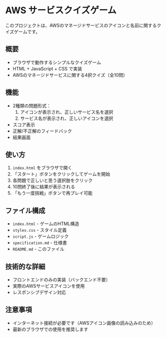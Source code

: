 # AWS サービスクイズゲーム

このプロジェクトは、AWSのマネージドサービスのアイコンと名前に関するクイズゲームです。

## 概要

- ブラウザで動作するシンプルなクイズゲーム
- HTML + JavaScript + CSS で実装
- AWSのマネージドサービスに関する4択クイズ（全10問）

## 機能

- 2種類の問題形式：
  1. アイコンが表示され、正しいサービス名を選択
  2. サービス名が表示され、正しいアイコンを選択
- スコア表示
- 正解/不正解のフィードバック
- 結果画面

## 使い方

1. `index.html` をブラウザで開く
2. 「スタート」ボタンをクリックしてゲームを開始
3. 各問題で正しいと思う選択肢をクリック
4. 10問終了後に結果が表示される
5. 「もう一度挑戦」ボタンで再プレイ可能

## ファイル構成

- `index.html` - ゲームのHTML構造
- `styles.css` - スタイル定義
- `script.js` - ゲームロジック
- `specification.md` - 仕様書
- `README.md` - このファイル

## 技術的な詳細

- フロントエンドのみの実装（バックエンド不要）
- 実際のAWSサービスアイコンを使用
- レスポンシブデザイン対応

## 注意事項

- インターネット接続が必要です（AWSアイコン画像の読み込みのため）
- 最新のブラウザでの使用を推奨します
